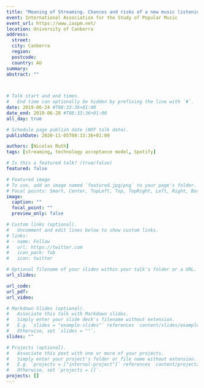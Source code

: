 ```yaml
---
title: "Meaning of Streaming. Chances and risks of a new music listening technology"
event: International Association for the Study of Popular Music
event_url: https://www.iaspm.net/
location: University of Canberra
address:
  street:
  city: Canberra
  region: 
  postcode:
  country: AU
summary:
abstract: ""
  


# Talk start and end times.
#   End time can optionally be hidden by prefixing the line with `#`.
date: 2019-06-24 #T08:33:36+01:00
date_end: 2019-06-28 #T08:33:36+01:00
all_day: true

# Schedule page publish date (NOT talk date).
publishDate: 2020-11-05T08:33:36+01:00

authors: [Nicolas Ruth]
tags: [streaming, technology acceptance model, Spotify]

# Is this a featured talk? (true/false)
featured: false

# Featured image
# To use, add an image named `featured.jpg/png` to your page's folder. 
# Focal points: Smart, Center, TopLeft, Top, TopRight, Left, Right, BottomLeft, Bottom, BottomRight.
image:
  caption: ""
  focal_point: ""
  preview_only: false

# Custom links (optional).
#   Uncomment and edit lines below to show custom links.
# links:
# - name: Follow
#   url: https://twitter.com
#   icon_pack: fab
#   icon: twitter

# Optional filename of your slides within your talk's folder or a URL.
url_slides: 

url_code:
url_pdf:
url_video:

# Markdown Slides (optional).
#   Associate this talk with Markdown slides.
#   Simply enter your slide deck's filename without extension.
#   E.g. `slides = "example-slides"` references `content/slides/example-slides.md`.
#   Otherwise, set `slides = ""`.
slides: ""

# Projects (optional).
#   Associate this post with one or more of your projects.
#   Simply enter your project's folder or file name without extension.
#   E.g. `projects = ["internal-project"]` references `content/project/deep-learning/index.md`.
#   Otherwise, set `projects = []`.
projects: []
---
```

